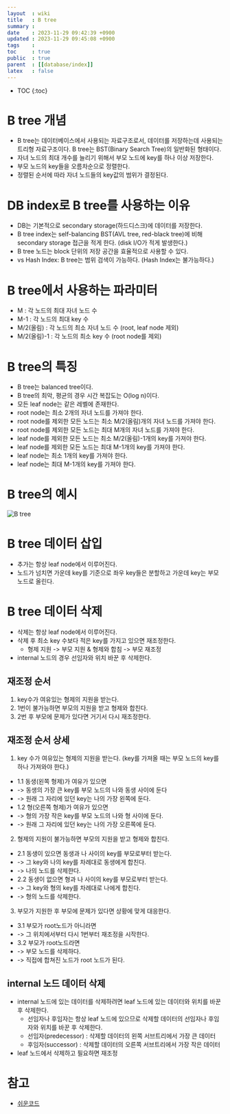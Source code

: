 ```yaml
---
layout  : wiki
title   : B tree 
summary : 
date    : 2023-11-29 09:42:39 +0900
updated : 2023-11-29 09:45:08 +0900
tags    : 
toc     : true
public  : true
parent  : [[database/index]]
latex   : false
---
```

* TOC
{:toc}

# B tree 개념 
- B tree는 데이터베이스에서 사용되는 자료구조로서, 데이터를 저장하는데 사용되는 트리형 자료구조이다.
B tree는 BST(Binary Search Tree)의 일반화된 형태이다.
- 자녀 노드의 최대 개수를 늘리기 위해서 부모 노드에 key를 하나 이상 저장한다.
- 부모 노드의 key들을 오름차순으로 정렬한다.
- 정렬된 순서에 따라 자녀 노드들의 key값의 범위가 결정된다.


# DB index로 B tree를 사용하는 이유
- DB는 기본적으로 secondary storage(하드디스크)에 데이터를 저장한다.
- B tree index는 self-balancing BST(AVL tree, red-black tree)에 비해 secondary storage 접근을 적게 한다. (disk I/O가 적게 발생한다.)
- B tree 노드는 block 단위의 저장 공간을 효율적으로 사용할 수 있다.
- vs Hash Index: B tree는 범위 검색이 가능하다. (Hash Index는 불가능하다.)


# B tree에서 사용하는 파라미터
- M : 각 노드의 최대 자녀 노드 수
- M-1 : 각 노드의 최대 key 수
- M/2(올림) : 각 노드의 최소 자녀 노드 수 (root, leaf node 제외)
- M/2(올림)-1 : 각 노드의 최소 key 수 (root node를 제외)


# B tree의 특징
- B tree는 balanced tree이다.
- B tree의 최악, 평균의 경우 시간 복잡도는 O(log n)이다.
- 모든 leaf node는 같은 레벨에 존재한다.
- root node는 최소 2개의 자녀 노드를 가져야 한다.
- root node를 제외한 모든 노드는 최소 M/2(올림)개의 자녀 노드를 가져야 한다.
- root node를 제외한 모든 노드는 최대 M개의 자녀 노드를 가져야 한다.
- leaf node를 제외한 모든 노드는 최소 M/2(올림)-1개의 key를 가져야 한다.
- leaf node를 제외한 모든 노드는 최대 M-1개의 key를 가져야 한다.
- leaf node는 최소 1개의 key를 가져야 한다.
- leaf node는 최대 M-1개의 key를 가져야 한다.

# B tree의 예시
![B tree](https://upload.wikimedia.org/wikipedia/commons/thumb/6/65/B-tree.svg/600px-B-tree.svg.png)


# B tree 데이터 삽입
- 추가는 항상 leaf node에서 이루어진다.
- 노드가 넘치면 가운데 key를 기준으로 좌우 key들은 분할하고 가운데 key는 부모 노드로 올린다.


# B tree 데이터 삭제
- 삭제는 항상 leaf node에서 이루어진다.
- 삭제 후 최소 key 수보다 적은 key를 가지고 있으면 재조정한다.
    - 형제 지원 -> 부모 지원 & 형제와 합침 -> 부모 재조정
- internal 노드의 경우 선임자와 위치 바꾼 후 삭제한다.

## 재조정 순서
1. key수가 여유있는 형제의 지원을 받는다.
2. 1번이 불가능하면 부모의 지원을 받고 형제와 합친다.
3. 2번 후 부모에 문제가 있다면 거기서 다시 재조정한다.

## 재조정 순서 상세
1. key 수가 여유있는 형제의 지원을 받는다. (key를 가져올 때는 부모 노드의 key를 하나 가져와야 한다.)
- 1.1 동생(왼쪽 형제)가 여유가 있으면
- -> 동생의 가장 큰 key를 부모 노드의 나와 동생 사이에 둔다
- -> 원래 그 자리에 있던 key는 나의 가장 왼쪽에 둔다.
- 1.2 형(오른쪽 형제)가 여유가 있으면
- -> 형의 가장 작은 key를 부모 노드의 나와 형 사이에 둔다.
- -> 원래 그 자리에 있던 key는 나의 가장 오른쪽에 둔다.

2. 형제의 지원이 불가능하면 부모의 지원을 받고 형제와 합친다.
- 2.1 동생이 있으면 동생과 나 사이의 key를 부모로부터 받는다.
- -> 그 key와 나의 key를 차례대로 동생에게 합친다.
- -> 나의 노드를 삭제한다.
- 2.2 동생이 없으면 형과 나 사이의 key를 부모로부터 받는다.
- -> 그 key와 형의 key를 차례대로 나에게 합친다.
- -> 형의 노드를 삭제한다. 

3. 부모가 지원한 후 부모에 문제가 있다면 상황에 맞게 대응한다.
- 3.1 부모가 root노드가 아니라면
- -> 그 위치에서부터 다시 1번부터 재조정을 시작한다.
- 3.2 부모가 root노드라면
- -> 부모 노드를 삭제하다.
- -> 직접에 합쳐진 노드가 root 노드가 된다.

## internal 노드 데이터 삭제
- internal 노드에 있는 데이터를 삭제하려면 leaf 노드에 있는 데이터와 위치를 바꾼 후 삭제한다.
    - 선임자나 후임자는 항상 leaf 노드에 있으므로 삭제할 데이터의 선임자나 후임자와 위치를 바꾼 후 삭제한다.
    - 선임자(predecessor) : 삭제할 데이터의 왼쪽 서브트리에서 가장 큰 데이터
    - 후임자(successor) : 삭제할 데이터의 오른쪽 서브트리에서 가장 작은 데이터
- leaf 노드에서 삭제하고 필요하면 재조정


# 참고
- [쉬운코드](https://www.youtube.com/watch?v=bqkcoSm_rCs&list=PLcXyemr8ZeoREWGhhZi5FZs6cvymjIBVe&index=26)